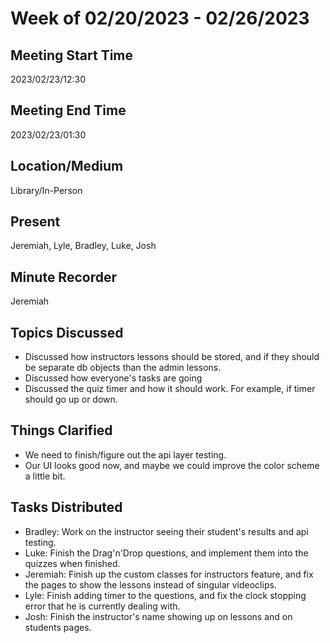 # Week of 02/20/2023 - 02/26/2023

## Meeting Start Time

2023/02/23/12:30

## Meeting End Time

2023/02/23/01:30

## Location/Medium

Library/In-Person

## Present

Jeremiah, Lyle, Bradley, Luke, Josh

## Minute Recorder

Jeremiah

## Topics Discussed
- Discussed how instructors lessons should be stored, and if they should be separate db objects than the admin lessons.
- Discussed how everyone's tasks are going
- Discussed the quiz timer and how it should work. For example, if timer should go up or down.

## Things Clarified
- We need to finish/figure out the api layer testing. 
- Our UI looks good now, and maybe we could improve the color scheme a little bit.

## Tasks Distributed
- Bradley: Work on the instructor seeing their student's results and api testing. 
- Luke: Finish the Drag'n'Drop questions, and implement them into the quizzes when finished.
- Jeremiah: Finish up the custom classes for instructors feature, and fix the pages to show the lessons instead of singular videoclips.
- Lyle: Finish adding timer to the questions, and fix the clock stopping error that he is currently dealing with.
- Josh: Finish the instructor's name showing up on lessons and on students pages. 